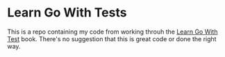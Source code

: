 # Learn Go With Tests

This is a repo containing my code from working throuh the [Learn Go With Test](https://quii.gitbook.io/learn-go-with-tests) book. There's no suggestion that this is great code or done the right way.